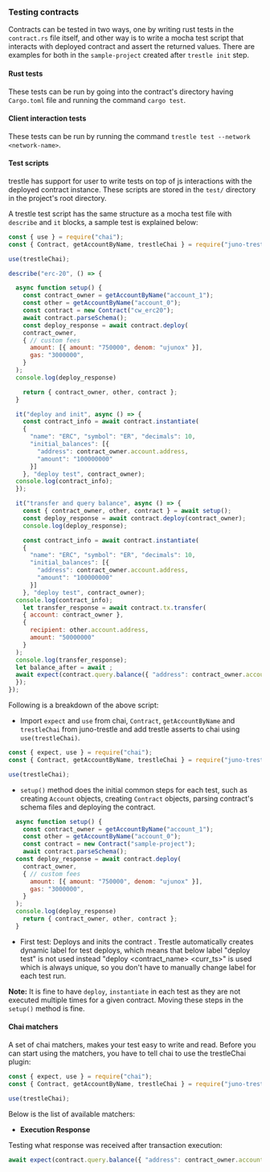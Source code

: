 ### Testing contracts

Contracts can be tested in two ways, one by writing rust tests in the `contract.rs` file itself, and other way is to write a mocha test script that interacts with deployed contract and assert the returned values. There are examples for both in the `sample-project` created after `trestle init` step.

#### Rust tests

These tests can be run by going into the contract's directory having `Cargo.toml` file and running the command `cargo test`.

#### Client interaction tests

These tests can be run by running the command `trestle test --network <network-name>`.

#### Test scripts

trestle has support for user to write tests on top of js interactions with the deployed contract instance. These scripts are stored in the `test/` directory in the project's root directory.

A trestle test script has the same structure as a mocha test file with `describe` and `it` blocks, a sample test is explained below:

```js
const { use } = require("chai");
const { Contract, getAccountByName, trestleChai } = require("juno-trestle");

use(trestleChai);

describe("erc-20", () => {

  async function setup() {
    const contract_owner = getAccountByName("account_1");
    const other = getAccountByName("account_0");
    const contract = new Contract("cw_erc20");
    await contract.parseSchema();
    const deploy_response = await contract.deploy(
    contract_owner,
    { // custom fees
      amount: [{ amount: "750000", denom: "ujunox" }],
      gas: "3000000",
    }
  );
  console.log(deploy_response)

    return { contract_owner, other, contract };
  }

  it("deploy and init", async () => {
    const contract_info = await contract.instantiate(
    {
      "name": "ERC", "symbol": "ER", "decimals": 10,
      "initial_balances": [{
        "address": contract_owner.account.address,
        "amount": "100000000"
      }]
    }, "deploy test", contract_owner);
  console.log(contract_info);
  });

  it("transfer and query balance", async () => {
    const { contract_owner, other, contract } = await setup();
    const deploy_response = await contract.deploy(contract_owner);
    console.log(deploy_response);

    const contract_info = await contract.instantiate(
    {
      "name": "ERC", "symbol": "ER", "decimals": 10,
      "initial_balances": [{
        "address": contract_owner.account.address,
        "amount": "100000000"
      }]
    }, "deploy test", contract_owner);
  console.log(contract_info);
    let transfer_response = await contract.tx.transfer(
    { account: contract_owner },
    {
      recipient: other.account.address,
      amount: "50000000"
    }
  );
  console.log(transfer_response);
  let balance_after = await ;
  await expect(contract.query.balance({ "address": contract_owner.account.address })).to.respondWith({"balance": "50000000"});
  });
});
```

Following is a breakdown of the above script:

+ Import `expect` and `use` from chai, `Contract`, `getAccountByName` and `trestleChai` from juno-trestle and add trestle asserts to chai using `use(trestleChai)`.

```js
const { expect, use } = require("chai");
const { Contract, getAccountByName, trestleChai } = require("juno-trestle");

use(trestleChai);
```

+ `setup()` method does the initial common steps for each test, such as creating `Account` objects, creating `Contract` objects, parsing contract's schema files and deploying the contract.

```js
  async function setup() {
    const contract_owner = getAccountByName("account_1");
    const other = getAccountByName("account_0");
    const contract = new Contract("sample-project");
    await contract.parseSchema();
  const deploy_response = await contract.deploy(
    contract_owner,
    { // custom fees
      amount: [{ amount: "750000", denom: "ujunox" }],
      gas: "3000000",
    }
  );
  console.log(deploy_response)
    return { contract_owner, other, contract };
  }
```

+ First test: Deploys and inits the contract . Trestle automatically creates dynamic label for test deploys, which means that below label "deploy test" is not used instead "deploy <contract_name> <curr_ts>" is used which is always unique, so you don't have to manually change label for each test run.

**Note:** It is fine to have `deploy`, `instantiate` in each test as they are not executed multiple times for a given contract. Moving these steps in the `setup()` method is fine.

#### Chai matchers

A set of chai matchers, makes your test easy to write and read. Before you can start using the matchers, you have to tell chai to use the trestleChai plugin:

```js
const { expect, use } = require("chai");
const { Contract, getAccountByName, trestleChai } = require("juno-trestle");

use(trestleChai);
```

Below is the list of available matchers:

+ **Execution Response**

Testing what response was received after transaction execution:

```js
await expect(contract.query.balance({ "address": contract_owner.account.address })).to.respondWith({"balance": "50000000"});

```
